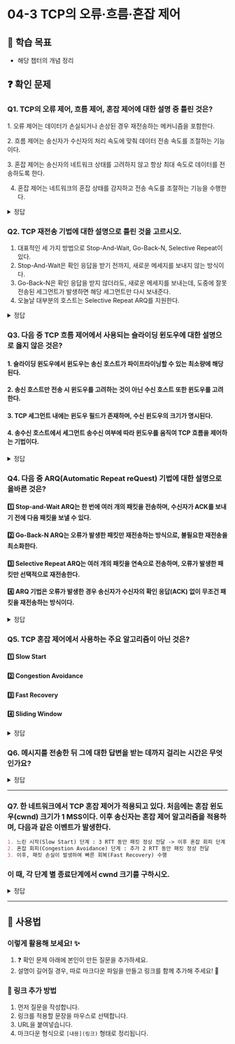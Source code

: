 # 04-3 TCP의 오류·흐름·혼잡 제어

## 📌 학습 목표
- 해당 챕터의 개념 정리

## ❓ 확인 문제

### Q1. TCP의 오류 제어, 흐름 제어, 혼잡 제어에 대한 설명 중 틀린 것은?

1️. 오류 제어는 데이터가 손실되거나 손상된 경우 재전송하는 메커니즘을 포함한다.

2️. 흐름 제어는 송신자가 수신자의 처리 속도에 맞춰 데이터 전송 속도를 조절하는 기능이다.

3️. 혼잡 제어는 송신자의 네트워크 상태를 고려하지 않고 항상 최대 속도로 데이터를 전송하도록 한다.

4. 혼잡 제어는 네트워크의 혼잡 상태를 감지하고 전송 속도를 조절하는 기능을 수행한다.

<details>
<summary>정답</summary>

- **3. 혼잡 제어는 송신자의 네트워크 상태를 고려하지 않고 항상 최대 속도로 데이터를 전송하도록 한다. X**   
  - TCP의 혼잡 제어는 네트워크의 혼잡 상태를 감지하고, 혼잡이 발생하면 전송 속도를 낮추는 방식으로 작동한다.

**[해설]**

- **1️. 오류 제어는 데이터가 손실되거나 손상된 경우 재전송하는 메커니즘을 포함한다. O**   
  -  TCP는 오류 제어 기능을 통해 데이터가 손실되거나 손상될 경우 재전송하는 기능을 제공합니다.


- **2. 흐름 제어는 송신자가 수신자의 처리 속도에 맞춰 데이터 전송 속도를 조절하는 기능이다. O**   
  - 흐름 제어는 송신자의 전송 속도를 조절하여 수신자가 처리할 수 있도록 도와줍니다.
  

- **4. 혼잡 제어는 네트워크의 혼잡 상태를 감지하고 전송 속도를 조절하는 기능을 수행한다. O** 
  - 혼잡 제어는 네트워크 상태를 고려하여 과부하를 방지하는 기능을 합니다.
  
---

</details> 

### Q2. TCP 재전송 기법에 대한 설명으로 틀린 것을 고르시오.

1. 대표적인 세 가지 방법으로 Stop-And-Wait, Go-Back-N, Selective Repeat이 있다.
2. Stop-And-Wait은 확인 응답을 받기 전까지, 새로운 메세지를 보내지 않는 방식이다.
3. Go-Back-N은 확인 응답을 받지 않더라도, 새로운 메세지를 보내는데, 도중에 잘못 전송된 세그먼트가 발생하면 해당 세그먼트만 다시 보내준다.
4. 오늘날 대부분의 호스트는 Selective Repeat ARQ를 지원한다.

<details>
<summary>정답</summary>

##### 3. Go-Back-N은 확인 응답을 받지 않더라도, 새로운 메세지를 보내는데, 도중에 잘못 전송된 세그먼트가 발생하면 해당 세그먼트만 다시 보내준다. -> X

**[해설]**
도중 잘못 전송된 세그먼트가 발생하면 해당 세그먼트만 다시 보내는 방법은 Selective Repeat ARQ이다.

Go-Back-N의 경우, 확인 응답을 받은 후, 손실된 세그먼트임이 판단되면, 해당 세그먼트 부터 다시 보낸다.

</details>

### Q3. 다음 중 TCP 흐름 제어에서 사용되는 슬라이딩 윈도우에 대한 설명으로 옳지 않은 것은?

#### 1. 슬라이딩 윈도우에서 윈도우는 송신 호스트가 파이프라이닝할 수 있는 최소량에 해당된다.

#### 2. 송신 호스트만 전송 시 윈도우를 고려하는 것이 아닌 수신 호스트 또한 윈도우를 고려한다.

#### 3. TCP 세그먼트 내에는 윈도우 필드가 존재하며, 수신 윈도우의 크기가 명시된다.

#### 4. 송수신 호스트에서 세그먼트 송수신 여부에 따라 윈도우를 움직여 TCP 흐름을 제어하는 기법이다.

<details>
<summary>정답</summary>

#### 1. 슬라이딩 윈도우에서 윈도우는 송신 호스트가 파이프라이닝할 수 있는 최소량에 해당된다.
- 윈도우는 송신 호스트가 확인 응답 없이 한번에 전송 가능한 최대량을 의미합니다.
- 송신 호스트는 수신 호스트가 알려주는 수신 측 윈도우를 토대로 세그먼트를 전송합니다.

---

</details>

### Q4. 다음 중 ARQ(Automatic Repeat reQuest) 기법에 대한 설명으로 올바른 것은?

#### 1️⃣ Stop-and-Wait ARQ는 한 번에 여러 개의 패킷을 전송하며, 수신자가 ACK를 보내기 전에 다음 패킷을 보낼 수 있다.
#### 2️⃣ Go-Back-N ARQ는 오류가 발생한 패킷만 재전송하는 방식으로, 불필요한 재전송을 최소화한다.
#### 3️⃣ Selective Repeat ARQ는 여러 개의 패킷을 연속으로 전송하며, 오류가 발생한 패킷만 선택적으로 재전송한다.
#### 4️⃣ ARQ 기법은 오류가 발생한 경우 송신자가 수신자의 확인 응답(ACK) 없이 무조건 패킷을 재전송하는 방식이다.

<details>
<summary>정답</summary>

#### 3️⃣ Selective Repeat ARQ는 여러 개의 패킷을 연속으로 전송하며, 오류가 발생한 패킷만 선택적으로 재전송한다.

**[해설]**

#### 1️⃣ Stop-and-Wait ARQ는 한 번에 하나의 패킷만 전송하고, ACK를 받아야 다음 패킷을 보낼 수 있음
#### 2️⃣ Go-Back-N ARQ는 오류가 발생하면 해당 패킷 이후 모든 패킷을 재전송
#### 4️⃣ ARQ 기법은 수신자의 응답(ACK)이나 NAK(재전송 요청)를 기반으로 재전송을 수행
---
#### ARQ(Automatic Repeat reQuest) 
- 데이터 전송 중 오류가 발생했을 때 수신자가 이를 감지하고 송신자에게 재전송을 요청하는 오류 제어 기법

  | 기법 | 전송 방식 | 오류 발생 시 동작 | 장점 | 단점 |
  | --- | --- | --- | --- | --- |
  | Stop-and-Wait ARQ | 한 번에 하나씩 전송 | Timeout 후 재전송 | 구현이 간단 | 속도가 느림 |
  | Go-Back-N ARQ | 여러 개 연속 전송 (N개) | 오류 발생 시 이후 모든 패킷 재전송 | Stop-and-Wait보다 빠름 | 불필요한 재전송 발생 |
  | Selective Repeat ARQ | 여러 개 연속 전송 (N개) | 오류 난 패킷만 재전송 | Go-Back-N보다 효율적 | 구현이 복잡 |
---

</details>


### Q5. TCP 혼잡 제어에서 사용하는 주요 알고리즘이 아닌 것은?

#### 1️⃣ Slow Start
#### 2️⃣ Congestion Avoidance
#### 3️⃣ Fast Recovery
#### 4️⃣ Sliding Window

<details>
<summary>정답</summary>

#### 4️⃣ Sliding Window (슬라이딩 윈도우): 슬라이딩 윈도우는 TCP 혼잡 제어가 아닌 **TCP 흐름 제어**에 관련된 개념

- TCP 혼잡 제어에서 사용하는 주요 알고리즘
    1. 느린시작(Slow Start)
    - 혼잡 윈도우를 1부터 시작해 문제없이 수신된 ACK 세그먼트 하나당 1씩 증가시키는 방식
    - 혼잡 윈도우를 지수적으로 증가시키므로 초기 전송 속도를 빠르게 확보할 수 있음
    2. 혼잡 회피(Congestion Avoidance)
    - RTT마다 혼잡 윈도우를 1 MSS(Maximum Segment Size) 씩 증가시켜 선형적으로 증가함
    - 느린 시작 임계치를 넘어선 시점부터 혼잡이 발생할 우려 있어 조심스럽게 혼잡 윈도우를 증가시키는 방식
    3. 빠른 회복 알고리즘(Fast Recovery)
    - 세 번의 중복 ACK 세그먼트를 수신했을 때 느린 시작은 건너뛰고 혼잡 회피 수행
    - 빠른 회복 도중이라도 타임 아웃이 발생하면 혼잡 윈도우 크기는 1로, 느린 시작 임계치는 혼잡이 감지된 시점의 절반으로 떨어뜨린 후 다시 느린 시작 수행
---

</details>


### Q6. 메시지를 전송한 뒤 그에 대한 답변을 받는 데까지 걸리는 시간은 무엇인가요?

<details>
<summary>정답</summary>

#### RTT(Round Trip Time): 송신 측에서 패킷을 전송한 후, 수신 측에서 응답(ACK)을 받아오기까지 걸리는 시간

- RTT는 네트워크의 성능을 나타내는 중요한 지표, RTT가 낮을수록 네트워크 응답 속도가 빠르고, 높을수록 지연이 발생
- RTT 측정 방법
    - ping 명령어 사용 : ping은 네트워크에서 특정 서버나 IP에 패킷을 보내고 응답 시간을 측정하는 명령어
    
---

</details>

---


### Q7. 한 네트워크에서 TCP 혼잡 제어가 적용되고 있다. 처음에는 혼잡 윈도우(cwnd) 크기가 1 MSS이다. 이후 송신자는 혼잡 제어 알고리즘을 적용하며, 다음과 같은 이벤트가 발생한다. 

```markdown
1. 느린 시작(Slow Start) 단계 : 3 RTT 동안 패킷 정상 전달 -> 이후 혼잡 회피 단계 진입
2. 혼잡 회피(Congestion Avoidance) 단계 : 추가 2 RTT 동안 패킷 정상 전달
3. 이후, 패킷 손실이 발생하여 빠른 회복(Fast Recovery) 수행
```
### 이 때, 각 단계 별 종료단계에서 **cwnd** 크기를 구하시오.

<details>
<summary>정답</summary>

#### 1. 느린 시작 단계 - cwnd : 8 MSS
#### 2. 혼잡 회피 단계 - cwnd : 10 MSS
#### 3. 빠른 회복 단계 - cwnd : 5 MSS

**[해설]**

### **1️⃣ 느린 시작 (Slow Start)**
- **RTT마다 cwnd 크기가 2배씩 증가**  
- 초기 `cwnd = 1 MSS`에서 시작하여 3 RTT 동안 증가:

| RTT | cwnd 크기 |
|----|----------|
| 1  | 2 MSS    |
| 2  | 4 MSS    |
| 3  | 8 MSS    |

✅ **3 RTT 후 `cwnd = 8 MSS`**

---

### **2️⃣ 혼잡 회피 (Congestion Avoidance)**
- **RTT마다 cwnd 크기가 1 MSS씩 증가**  
- 혼잡 회피 단계에서 **2 RTT 진행**:

| RTT | cwnd 크기 |
|----|----------|
| 4  | 9 MSS    |
| 5  | 10 MSS   |

✅ **5 RTT 후 `cwnd = 10 MSS`**

---

### **3️⃣ 빠른 회복 (Fast Recovery)**
- 패킷 손실이 발생하면 **cwnd 크기의 절반으로 감소**  
- 즉, **`cwnd = 10 MSS → 5 MSS`로 감소**

✅ **최종 `cwnd = 5 MSS`**

</details>

---



## 📝 사용법  
### 이렇게 활용해 보세요! ✨  
1. ❓ 확인 문제 아래에 본인이 만든 질문을 추가하세요.  
2. 설명이 길어질 경우, 따로 마크다운 파일을 만들고 링크를 함께 추가해 주세요! 🔗  

### 🔗 링크 추가 방법  
1. 먼저 질문을 작성합니다.  
2. 링크를 적용할 문장을 마우스로 선택합니다.  
3. URL을 붙여넣습니다.  
4. 마크다운 형식으로 `[내용](링크)` 형태로 정리됩니다.  
